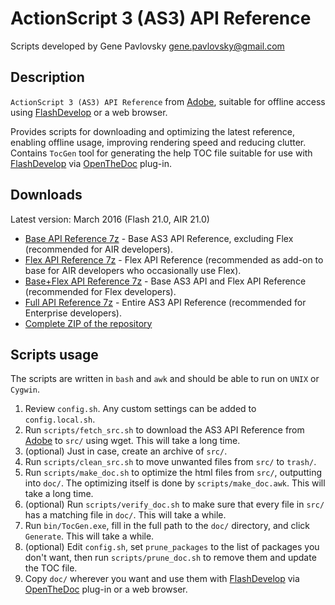 ActionScript 3 (AS3) API Reference
==================================

Scripts developed by Gene Pavlovsky <gene.pavlovsky@gmail.com>

Description
-----------

`ActionScript 3 (AS3) API Reference` from [Adobe](http://help.adobe.com/en_US/FlashPlatform/reference/actionscript/3/), suitable for offline access using [FlashDevelop](http://flashdevelop.org/) or a web browser.

Provides scripts for downloading and optimizing the latest reference, enabling offline usage, improving rendering speed and reducing clutter.  
Contains `TocGen` tool for generating the help TOC file suitable for use with [FlashDevelop](http://flashdevelop.org/) via [OpenTheDoc](http://www.flashdevelop.org/community/viewtopic.php?t=2318) plug-in.

Downloads
---------
Latest version: March 2016 (Flash 21.0, AIR 21.0)
- [Base API Reference 7z](https://github.com/gene-pavlovsky/as3-api-reference/blob/master/dist/doc_base.7z?raw=true) - Base AS3 API Reference, excluding Flex (recommended for AIR developers).
- [Flex API Reference 7z](https://github.com/gene-pavlovsky/as3-api-reference/blob/master/dist/doc_flexonly.7z?raw=true) - Flex API Reference (recommended as add-on to base for AIR developers who occasionally use Flex).
- [Base+Flex API Reference 7z](https://github.com/gene-pavlovsky/as3-api-reference/blob/master/dist/doc_base+flex.7z?raw=true) - Base AS3 API and Flex API Reference (recommended for Flex developers).
- [Full API Reference 7z](https://github.com/gene-pavlovsky/as3-api-reference/blob/master/dist/doc_full.7z?raw=true) - Entire AS3 API Reference (recommended for Enterprise developers).
- [Complete ZIP of the repository](https://github.com/gene-pavlovsky/as3-api-reference/archive/master.zip)

Scripts usage
-------------

The scripts are written in `bash` and `awk` and should be able to run on `UNIX` or `Cygwin`.

1. Review `config.sh`. Any custom settings can be added to `config.local.sh`.
2. Run `scripts/fetch_src.sh` to download the AS3 API Reference from [Adobe](http://help.adobe.com/en_US/FlashPlatform/reference/actionscript/3/) to `src/` using wget. This will take a long time.
3. (optional) Just in case, create an archive of `src/`.
4. Run `scripts/clean_src.sh` to move unwanted files from `src/` to `trash/`.
5. Run `scripts/make_doc.sh` to optimize the html files from `src/`, outputting into `doc/`. The optimizing itself is done by `scripts/make_doc.awk`. This will take a long time.
6. (optional) Run `scripts/verify_doc.sh` to make sure that every file in `src/` has a matching file in `doc/`. This will take a while.
7. Run `bin/TocGen.exe`, fill in the full path to the `doc/` directory, and click `Generate`. This will take a while.
8. (optional) Edit `config.sh`, set `prune_packages` to the list of packages you don't want, then run `scripts/prune_doc.sh` to remove them and update the TOC file.
9. Copy `doc/` wherever you want and use them with [FlashDevelop](http://flashdevelop.org/) via [OpenTheDoc](http://www.flashdevelop.org/community/viewtopic.php?t=2318) plug-in or a web browser.
